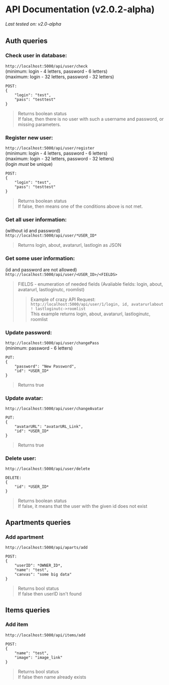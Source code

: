 # API Documentation (v2.0.2-alpha)

###### Last tested on: v2.0-alpha

## Auth queries

### Check user in database:
`http://localhost:5000/api/user/check` <br>
(minimum: login - 4 letters, password - 6 letters) <br>
(maximum: login - 32 letters, password - 32 letters) <br>
```
POST:
{
    "login": "test",
    "pass": "testtest"
}
```
> Returns boolean status<br>
> If false, then there is no user with such a username and password, or missing parameters.


### Register new user:
`http://localhost:5000/api/user/register` <br>
(minimum: login - 4 letters, password - 6 letters) <br>
(maximum: login - 32 letters, password - 32 letters) <br>
(login *must* be unique) <br>
```
POST:
{
    "login": "test",
    "pass": "testtest"
}
```
> Returns boolean status<br>
> If false, then means one of the conditions above is not met.


### Get all user information:
(without id and password) <br>
`http://localhost:5000/api/user/*USER_ID*` <br>
> Returns login, about, avatarurl, lastlogin as JSON

### Get some user information:
(id and password are not allowed) <br>
`http://localhost:5000/api/user/<USER_ID>/<FIELDS>` <br>
> FIELDS - enumeration of needed fields (Avaliable fields: login, about, avatarurl, lastloginutc, roomlist)
>> Example of crazy API Request:<br>`http://localhost:5000/api/user/1/login, id, avatarurlabout ! lastloginutc->roomlist`<br>
>> This example returns login, about, avatarurl, lastloginutc, roomlist

### Update password:
`http://localhost:5000/api/user/changePass` <br>
(minimum: password - 6 letters) <br>
```
PUT:
{
    "password": "New Password",
    "id": *USER_ID*
}
```
> Returns true<br>


### Update avatar:
`http://localhost:5000/api/user/changeAvatar` <br>
```
PUT:
{
    "avatarURL": "avatarURL_Link",
    "id": *USER_ID*
}
```
> Returns true<br>


### Delete user:
`http://localhost:5000/api/user/delete` <br>
```
DELETE:
{
    "id": *USER_ID*
}
```
> Returns boolean status<br>
> If false, it means that the user with the given id does not exist

## Apartments queries

### Add apartment
`http://localhost:5000/api/aparts/add` <br>
```
POST:
{
    "userID": *OWNER_ID*,
    "name": "test",
    "canvas": "some big data"
}
```
> Returns bool status <br>
> If false then userID isn't found

## Items queries

### Add item
`http://localhost:5000/api/items/add` <br>
```
POST:
{
    "name": "test",
    "image": "image_link"
}
```
> Returns bool status <br>
> If false then name already exists